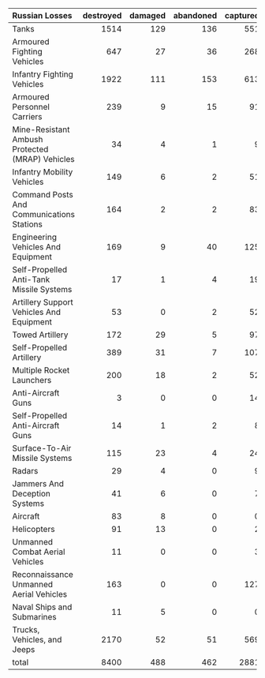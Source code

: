 | Russian Losses                                   |   destroyed |   damaged |   abandoned |   captured |   total |
|:-------------------------------------------------|------------:|----------:|------------:|-----------:|--------:|
| Tanks                                            |        1514 |       129 |         136 |        551 |    2330 |
| Armoured Fighting Vehicles                       |         647 |        27 |          36 |        268 |     978 |
| Infantry Fighting Vehicles                       |        1922 |       111 |         153 |        613 |    2799 |
| Armoured Personnel Carriers                      |         239 |         9 |          15 |         91 |     354 |
| Mine-Resistant Ambush Protected  (MRAP) Vehicles |          34 |         4 |           1 |          9 |      48 |
| Infantry Mobility Vehicles                       |         149 |         6 |           2 |         51 |     208 |
| Command Posts And Communications Stations        |         164 |         2 |           2 |         83 |     251 |
| Engineering Vehicles And Equipment               |         169 |         9 |          40 |        125 |     343 |
| Self-Propelled Anti-Tank Missile Systems         |          17 |         1 |           4 |         19 |      41 |
| Artillery Support Vehicles And Equipment         |          53 |         0 |           2 |         52 |     107 |
| Towed Artillery                                  |         172 |        29 |           5 |         97 |     303 |
| Self-Propelled Artillery                         |         389 |        31 |           7 |        107 |     534 |
| Multiple Rocket Launchers                        |         200 |        18 |           2 |         52 |     272 |
| Anti-Aircraft Guns                               |           3 |         0 |           0 |         14 |      17 |
| Self-Propelled Anti-Aircraft Guns                |          14 |         1 |           2 |          8 |      25 |
| Surface-To-Air Missile Systems                   |         115 |        23 |           4 |         24 |     166 |
| Radars                                           |          29 |         4 |           0 |          9 |      42 |
| Jammers And Deception Systems                    |          41 |         6 |           0 |          7 |      54 |
| Aircraft                                         |          83 |         8 |           0 |          0 |      91 |
| Helicopters                                      |          91 |        13 |           0 |          2 |     106 |
| Unmanned Combat Aerial Vehicles                  |          11 |         0 |           0 |          3 |      14 |
| Reconnaissance Unmanned Aerial Vehicles          |         163 |         0 |           0 |        127 |     290 |
| Naval Ships and Submarines                       |          11 |         5 |           0 |          0 |      16 |
| Trucks, Vehicles, and Jeeps                      |        2170 |        52 |          51 |        569 |    2842 |
| total                                            |        8400 |       488 |         462 |       2881 |   12231 |